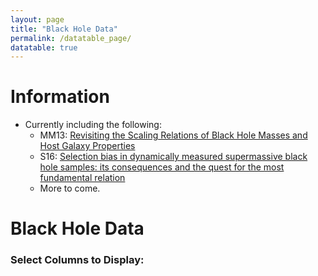 ```yaml
---
layout: page
title: "Black Hole Data"
permalink: /datatable_page/
datatable: true
---
```


# Information

* Currently including the following:
	* MM13: [Revisiting the Scaling Relations of Black Hole Masses and Host Galaxy Properties](https://ui.adsabs.harvard.edu/abs/2013ApJ...764..184M/abstract)
	* S16: [Selection bias in dynamically measured supermassive black hole samples: its consequences and the quest for the most fundamental relation ](https://academic.oup.com/mnras/article/460/3/3119/2609473)
	* More to come.



<h1>Black Hole Data</h1>

<!-- Column Selector (Clickable buttons for each column) -->
<div id="column-selector">
  <h3>Select Columns to Display:</h3>
  <div id="button-container"></div>
</div>

<!-- Table Structure -->
<table id="example" class="display">
  <thead>
    <tr id="table-headers">
      <!-- Table headers will be dynamically inserted here -->
    </tr>
  </thead>
  <tbody id="table-body">
    <!-- Table rows will be dynamically inserted here -->
  </tbody>
</table>

<!-- jQuery and DataTables CSS & JS -->
<script src="https://code.jquery.com/jquery-1.12.4.min.js" integrity="sha256-ZosEbRLbNQzLpnKIkEdrPv7lOy9C27hHQ+Xp8a4MxAQ=" crossorigin="anonymous"></script>
<link rel="stylesheet" type="text/css" href="https://cdn.datatables.net/v/dt/dt-1.12.1/fc-4.1.0/fh-3.2.4/datatables.min.css"/>
<script type="text/javascript" src="https://cdn.datatables.net/v/dt/dt-1.12.1/fc-4.1.0/fh-3.2.4/datatables.min.js"></script>

<!-- MathJax for LaTeX rendering -->
<script type="text/javascript" async
  src="https://cdnjs.cloudflare.com/ajax/libs/mathjax/2.7.7/MathJax.js?config=TeX-MML-AM_CHTML">
</script>

<!-- Custom Data Parsing and Table Building -->
<script>
  // Function to parse the custom file format
  function parseCustomFile(content) {
    const lines = content.split('\n');
    let columns = [];
    let data = [];
    
    // The first line contains the column names
    const headerLine = lines[0].trim();
    columns = headerLine.split('\t');  // Split by tab character for columns
    
    // Process the rest of the lines as data
    for (let i = 1; i < lines.length; i++) {
      const line = lines[i].trim();
      if (line) {
        const row = line.split('\t');  // Split by tab character for rows
        data.push(row);
      }
    }

    return { columns, data };
  }

  // Load and parse the custom file
  fetch('/assets/fulldatabase.txt')  // Path to your custom file
    .then(response => response.text())
    .then(content => {
      // Parse the content of the file
      const { columns, data } = parseCustomFile(content);

      // Dynamically populate the table headers
      const tableHeaders = document.getElementById('table-headers');
      columns.forEach(header => {
        const th = document.createElement('th');
        th.textContent = header;
        tableHeaders.appendChild(th);
      });

      // Dynamically populate the table rows
      const tableBody = document.getElementById('table-body');
      data.forEach(row => {
        const tr = document.createElement('tr');
        row.forEach(cell => {
          const td = document.createElement('td');
          
          // Check if cell contains LaTeX (wrap with $ for inline math)
          if (cell.includes('\\(') && cell.includes('\\)')) {
            td.innerHTML = cell;  // Leave as is for inline math
          } else {
            td.textContent = cell;  // Regular text
          }
          
          tr.appendChild(td);
        });
        tableBody.appendChild(tr);
      });

      // Create clickable buttons for each column
      const buttonContainer = document.getElementById('button-container');
      columns.forEach((col, index) => {
        const button = document.createElement('button');
        button.textContent = col;
        button.classList.add('column-button');
        button.style.backgroundColor = '#CCFFCC';  // Initial soft green color
        button.style.marginRight = '10px';
        button.style.padding = '5px 10px';
        button.style.border = 'none';
        button.style.cursor = 'pointer';
        
        button.addEventListener('click', function() {
          toggleColumn(index, button);
        });

        buttonContainer.appendChild(button);
      });

      // Function to toggle visibility of columns and button color
      function toggleColumn(index, button) {
        const table = $('#example').DataTable();
        const isVisible = table.column(index).visible();
        
        // Toggle column visibility
        if (isVisible) {
          table.column(index).visible(false);
          button.style.backgroundColor = '#FFCCCC';  // Soft red
        } else {
          table.column(index).visible(true);
          button.style.backgroundColor = '#CCFFCC';  // Soft green
        }
      }

      // Initialize DataTable after populating the table
      $('#example').DataTable({
		//         paging: false,
		//         fixedColumns: false,
		//         fixedHeader: true,
		//         scrollX: true,
		// 		   searching: false,
		//         autoWidth: true,  // Enable auto width for columns
		//
		//         "columnDefs": [
		//           {
		//             "targets": '_all',  // Apply to all columns
		//             "width": 'auto'  // Dynamically adjust column width
		//           },
		//         ],
      });

      // After DataTable is initialized, trigger MathJax to render LaTeX in the table
      MathJax.Hub.Queue(["Typeset", MathJax.Hub]);
    })
    .catch(error => console.error('Error loading file:', error));
</script>

<!-- Style for Column Buttons -->
<style>
  .column-button {
    transition: background-color 0.3s ease;
  }

  .column-button:hover {
    background-color: #FF9999;  /* Soft red hover */
  }
</style>
